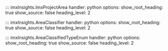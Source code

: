::: imxInsights.ImxProjectArea
    handler: python
    options:
      show_root_heading: true 
      show_source: false
      heading_level: 2


::: imxInsights.AreaClassifier
    handler: python
    options:
      show_root_heading: true
      show_source: false
      heading_level: 2


::: imxInsights.AreaClassifiedTypeEnum
    handler: python
    options:
      show_root_heading: true
      show_source: false
      heading_level: 2
